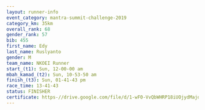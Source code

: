 ```yaml
---
layout: runner-info 
event_category: mantra-summit-challenge-2019 
category_km: 35km 
overall_rank: 68
gender_rank: 57
bib: 455
first_name: Edy
last_name: Ruslyanto
gender: M
team_name: NKOEI Runner
start_(t1): Sun, 12-00-00 am
mbah_kamad_(t2): Sun, 10-53-50 am
finish_(t3): Sun, 01-41-43 pm
race_time: 13-41-43
status: FINISHER
certificate: https-//drive.google.com/file/d/1-wF0-VvQbWHRP18iUOjydMajd6-2LKTk/view?usp=sharing
---
```

